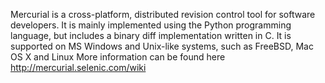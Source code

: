 Mercurial is a cross-platform, distributed revision control tool for software developers.
It is mainly implemented using the Python programming language, but includes a binary diff
implementation written in C. It is supported on MS Windows and Unix-like systems, such as
FreeBSD, Mac OS X and Linux
More information can be found here <http://mercurial.selenic.com/wiki>

